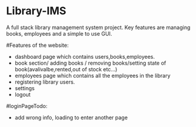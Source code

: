 # Library-IMS

A full stack library management system project. Key features are managing books, employees and a simple to use GUI.

#Features of the website:

<!-- - login page -->

- dashboard page which contains users,books,employees.
- book section/ adding books / removing books/setting state of book(avalivalbe,rented,out of stock etc...)
- employees page which contains all the employees in the library
- registering library users.
- settings
- logout

#loginPageTodo:
- add wrong info, loading to enter another page
